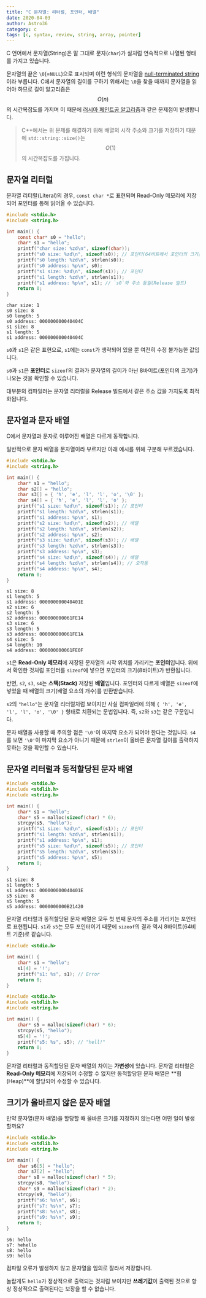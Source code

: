 ```yaml
---
title: "C 문자열: 리터럴, 포인터, 배열"
date: 2020-04-03
author: Astro36
category: c
tags: [c, syntax, review, string, array, pointer]
---
```


C 언어에서 문자열(String)은 말 그대로 문자(`char`)가 실처럼 연속적으로 나열된 형태를 가지고 있습니다.

문자열의 끝은 `\0`(=`NULL`)으로 표시되며 이런 형식의 문자열을 [null-terminated string](https://en.wikipedia.org/wiki/Null-terminated_string)이라 부릅니다.
C에서 문자열의 길이를 구하기 위해서는 `\0`을 찾을 때까지 문자열을 읽어야 하므로 길이 알고리즘은 $$O(n)$$의 시간복잡도를 가지며 이 때문에 [러시아 페인트공 알고리즘](https://www.hooni.net/xe/study/2472)과 같은 문제점이 발생합니다.

> C++에서는 위 문제를 해결하기 위해 배열의 시작 주소와 크기를 저장하기 때문에 `std::string::size()`는 $$O(1)$$의 시간복잡도를 가집니다.

## 문자열 리터럴

문자열 리터럴(Literal)의 경우, `const char *`로 표현되며 Read-Only 메모리에 저장되어 포인터를 통해 읽어올 수 있습니다.

```c
#include <stdio.h>
#include <string.h>

int main() {
    const char* s0 = "hello";
    char* s1 = "hello";
    printf("char size: %zd\n", sizeof(char));
    printf("s0 size: %zd\n", sizeof(s0)); // 포인터(64비트에서 포인터의 크기는 8바이트)
    printf("s0 length: %zd\n", strlen(s0));
    printf("s0 address: %p\n", s0);
    printf("s1 size: %zd\n", sizeof(s1)); // 포인터
    printf("s1 length: %zd\n", strlen(s1));
    printf("s1 address: %p\n", s1); // `s0`와 주소 동일(Release 빌드)
    return 0;
}
```

```text
char size: 1
s0 size: 8
s0 length: 5
s0 address: 000000000040404C
s1 size: 8
s1 length: 5
s1 address: 000000000040404C
```

`s0`과 `s1`은 같은 표현으로, `s1`에는 `const`가 생략되어 있을 뿐 여전히 수정 불가능한 값입니다.

`s0`과 `s1`은 **포인터**로 `sizeof`의 결과가 문자열의 길이가 아닌 8바이트(포인터의 크기)가 나오는 것을 확인할 수 있습니다.

대부분의 컴파일러는 문자열 리터럴을 Release 빌드에서 같은 주소 값을 가지도록 최적화됩니다.

## 문자열과 문자 배열

C에서 문자열과 문자로 이루어진 배열은 다르게 동작합니다.

일반적으로 문자 배열을 문자열이라 부르지만 아래 예시를 위해 구분해 부르겠습니다.

```c
#include <stdio.h>
#include <string.h>

int main() {
    char* s1 = "hello";
    char s2[] = "hello";
    char s3[] = { 'h', 'e', 'l', 'l', 'o', '\0' };
    char s4[] = { 'h', 'e', 'l', 'l', 'o' };
    printf("s1 size: %zd\n", sizeof(s1)); // 포인터
    printf("s1 length: %zd\n", strlen(s1));
    printf("s1 address: %p\n", s1);
    printf("s2 size: %zd\n", sizeof(s2)); // 배열
    printf("s2 length: %zd\n", strlen(s2));
    printf("s2 address: %p\n", s2);
    printf("s3 size: %zd\n", sizeof(s3)); // 배열
    printf("s3 length: %zd\n", strlen(s3));
    printf("s3 address: %p\n", s3);
    printf("s4 size: %zd\n", sizeof(s4)); // 배열
    printf("s4 length: %zd\n", strlen(s4)); // 오작동
    printf("s4 address: %p\n", s4);
    return 0;
}
```

```text
s1 size: 8
s1 length: 5
s1 address: 000000000040401E
s2 size: 6
s2 length: 5
s2 address: 000000000061FE14
s3 size: 6
s3 length: 5
s3 address: 000000000061FE1A
s4 size: 5
s4 length: 10
s4 address: 000000000061FE0F
```

`s1`은 **Read-Only 메모리**에 저장된 문자열의 시작 위치를 가리키는 **포인터**입니다.
위에서 확인한 것처럼 포인터를 `sizeof`에 넣으면 포인터의 크기(8바이트)가 반환됩니다.

반면, `s2`, `s3`, `s4`는 **스택(Stack)** 저장된 **배열**입니다.
포인터와 다르게 배열은 `sizeof`에 넣었을 때 배열의 크기(배열 요소의 개수)를 반환받습니다.

`s2`의 `"hello"`는 문자열 리터럴처럼 보이지만 사실 컴파일러에 의해 `{ 'h', 'e', 'l', 'l', 'o', '\0' }` 형태로 치환되는 문법입니다.
즉, `s2`와 `s3`는 같은 구문입니다.

문자 배열을 사용할 때 주의할 점은 `'\0'`이 마지막 요소가 되어야 한다는 것입니다.
`s4`를 보면 `'\0'`이 마지막 요소가 아니기 때문에 `strlen`이 올바른 문자열 길이를 출력하지 못하는 것을 확인할 수 있습니다.

## 문자열 리터럴과 동적할당된 문자 배열

```c
#include <stdio.h>
#include <stdlib.h>
#include <string.h>

int main() {
    char* s1 = "hello";
    char* s5 = malloc(sizeof(char) * 6);
    strcpy(s5, "hello");
    printf("s1 size: %zd\n", sizeof(s1)); // 포인터
    printf("s1 length: %zd\n", strlen(s1));
    printf("s1 address: %p\n", s1);
    printf("s5 size: %zd\n", sizeof(s5)); // 포인터
    printf("s5 length: %zd\n", strlen(s5));
    printf("s5 address: %p\n", s5);
    return 0;
}
```

```text
s1 size: 8
s1 length: 5
s1 address: 000000000040401E
s5 size: 8
s5 length: 5
s5 address: 0000000000B21420
```

문자열 리터럴과 동적할당된 문자 배열은 모두 첫 번째 문자의 주소를 가리키는 포인터로 표현됩니다.
`s1`과 `s5`는 모두 포인터이기 때문에 `sizeof`의 결과 역시 8바이트(64비트 기준)로 같습니다.

```c
#include <stdio.h>

int main() {
    char* s1 = "hello";
    s1[4] = '!';
    printf("s1: %s", s1); // Error
    return 0;
}
```

```c
#include <stdio.h>
#include <stdlib.h>
#include <string.h>

int main() {
    char* s5 = malloc(sizeof(char) * 6);
    strcpy(s5, "hello");
    s5[4] = '!';
    printf("s5: %s", s5); // "hell!"
    return 0;
}
```

문자열 리터럴과 동적할당된 문자 배열의 차이는 **가변성**에 있습니다.
문자열 리터럴은 **Read-Only 메모리**에 저장되어 수정할 수 없지만 동적할당된 문자 배열은 **힙(Heap)**에 할당되어 수정할 수 있습니다.

## 크기가 올바르지 않은 문자 배열

만약 문자열(문자 배열)을 할당할 때 올바른 크기를 지정하지 않는다면 어떤 일이 발생할까요?

```c
#include <stdio.h>
#include <stdlib.h>
#include <string.h>

int main() {
    char s6[5] = "hello";
    char s7[2] = "hello";
    char* s8 = malloc(sizeof(char) * 5);
    strcpy(s8, "hello");
    char* s9 = malloc(sizeof(char) * 2);
    strcpy(s9, "hello");
    printf("s6: %s\n", s6);
    printf("s7: %s\n", s7);
    printf("s8: %s\n", s8);
    printf("s9: %s\n", s9);
    return 0;
}
```

```text
s6: hello
s7: hehello
s8: hello
s9: hello
```

컴파일 오류가 발생하지 않고 문자열을 임의로 잘라서 저장합니다.

놀랍게도 `hello`가 정상적으로 출력되는 것처럼 보이지만 **쓰레기값**이 출력된 것으로 항상 정상적으로 출력된다는 보장을 할 수 없습니다.
